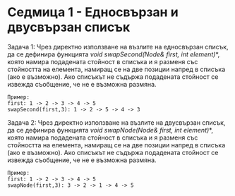 # Седмица 1 - Едносвързан и двусвързан списък

Задача 1:
Чрез директно използване на възлите на едносвързан списък, да се дефинира функцията 
**void swapSecond(Node*& first, int element)**, 
която намира подадената стойност в списъка и я разменя със стойността на елемента, намиращ се на две позиции напред в списъка (ако е възможно). 
Ако списъкът не съдържа подадената стойност се извежда съобщение, че не е възможна размяна.

```
Пример:
first: 1 -> 2 -> 3 -> 4 -> 5
swapSecond(first,3): 1 -> 2 -> 5 -> 4 -> 3
```

Задача 2:
Чрез директно използване на възлите на двусвързан списък, да се дефинира функцията 
**void swapNode(Node*& first, int element)**, 
която намира подадената стойност в списъка и я разменя със стойността на елемента, намиращ се на две позиции напред в списъка (ако е възможно). 
Ако списъкът не съдържа подадената стойност се извежда съобщение, че не е възможна размяна.
```
Пример:
first: 1 -> 2 -> 3 -> 4 -> 5
swapNode(first,3): 3 -> 2 -> 1 -> 4 -> 5

```
